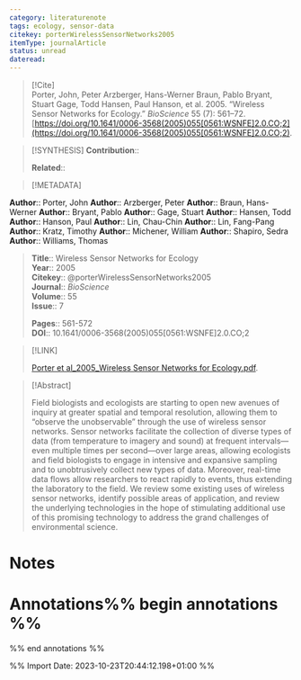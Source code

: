 ```yaml
---
category: literaturenote
tags: ecology, sensor-data
citekey: porterWirelessSensorNetworks2005
itemType: journalArticle
status: unread  
dateread:  
---
```


> [!Cite]  
> Porter, John, Peter Arzberger, Hans-Werner Braun, Pablo Bryant, Stuart Gage, Todd Hansen, Paul Hanson, et al. 2005. “Wireless Sensor Networks for Ecology.” _BioScience_ 55 (7): 561–72. [https://doi.org/10.1641/0006-3568(2005)055[0561:WSNFE]2.0.CO;2](https://doi.org/10.1641/0006-3568(2005)055[0561:WSNFE]2.0.CO;2).

> [!SYNTHESIS] 
>**Contribution**::
>
>**Related**:: 
>

> [!METADATA]  
>
**Author**:: Porter, John
**Author**:: Arzberger, Peter
**Author**:: Braun, Hans-Werner
**Author**:: Bryant, Pablo
**Author**:: Gage, Stuart
**Author**:: Hansen, Todd
**Author**:: Hanson, Paul
**Author**:: Lin, Chau-Chin
**Author**:: Lin, Fang-Pang
**Author**:: Kratz, Timothy
**Author**:: Michener, William
**Author**:: Shapiro, Sedra
**Author**:: Williams, Thomas<br>
> **Title**:: Wireless Sensor Networks for Ecology    
> **Year**:: 2005     
> **Citekey**:: @porterWirelessSensorNetworks2005    
>**Journal**:: *BioScience*    
>**Volume**:: 55    
>**Issue**:: 7     
>    
>    
>     
> **Pages**:: 561-572    
>**DOI**:: 10.1641/0006-3568(2005)055[0561:WSNFE]2.0.CO;2    
>

> [!LINK] 
>
> [Porter et al_2005_Wireless Sensor Networks for Ecology.pdf](file:///Users/steven/Library/CloudStorage/GoogleDrive-steven.golovkine@ul.ie/My%20Drive/bibliography/BioScience/2005/Porter%20et%20al_2005_Wireless%20Sensor%20Networks%20for%20Ecology.pdf).

>[!Abstract]
>
>Field biologists and ecologists are starting to open new avenues of inquiry at greater spatial and temporal resolution, allowing them to “observe the unobservable” through the use of wireless sensor networks. Sensor networks facilitate the collection of diverse types of data (from temperature to imagery and sound) at frequent intervals—even multiple times per second—over large areas, allowing ecologists and field biologists to engage in intensive and expansive sampling and to unobtrusively collect new types of data. Moreover, real-time data flows allow researchers to react rapidly to events, thus extending the laboratory to the field. We review some existing uses of wireless sensor networks, identify possible areas of application, and review the underlying technologies in the hope of stimulating additional use of this promising technology to address the grand challenges of environmental science.
>>


# Notes<br>
# Annotations%% begin annotations %%  
 
  
%% end annotations %%

%% Import Date: 2023-10-23T20:44:12.198+01:00 %%
